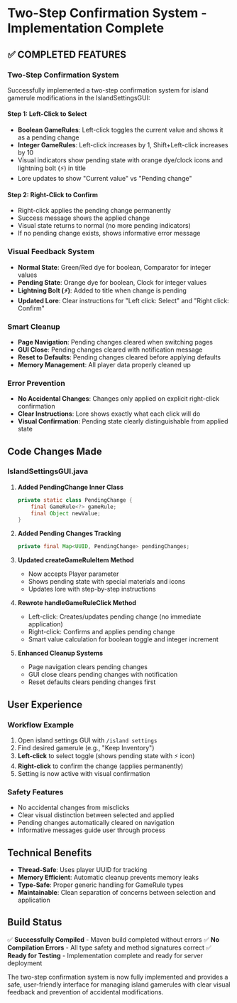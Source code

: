 # Two-Step Confirmation System - Implementation Complete

## ✅ COMPLETED FEATURES

### **Two-Step Confirmation System**
Successfully implemented a two-step confirmation system for island gamerule modifications in the IslandSettingsGUI:

#### **Step 1: Left-Click to Select**
- **Boolean GameRules**: Left-click toggles the current value and shows it as a pending change
- **Integer GameRules**: Left-click increases by 1, Shift+Left-click increases by 10
- Visual indicators show pending state with orange dye/clock icons and lightning bolt (⚡) in title
- Lore updates to show "Current value" vs "Pending change"

#### **Step 2: Right-Click to Confirm**
- Right-click applies the pending change permanently
- Success message shows the applied change
- Visual state returns to normal (no more pending indicators)
- If no pending change exists, shows informative error message

### **Visual Feedback System**
- **Normal State**: Green/Red dye for boolean, Comparator for integer values
- **Pending State**: Orange dye for boolean, Clock for integer values
- **Lightning Bolt (⚡)**: Added to title when change is pending
- **Updated Lore**: Clear instructions for "Left click: Select" and "Right click: Confirm"

### **Smart Cleanup**
- **Page Navigation**: Pending changes cleared when switching pages
- **GUI Close**: Pending changes cleared with notification message
- **Reset to Defaults**: Pending changes cleared before applying defaults
- **Memory Management**: All player data properly cleaned up

### **Error Prevention**
- **No Accidental Changes**: Changes only applied on explicit right-click confirmation
- **Clear Instructions**: Lore shows exactly what each click will do
- **Visual Confirmation**: Pending state clearly distinguishable from applied state

## **Code Changes Made**

### **IslandSettingsGUI.java**
1. **Added PendingChange Inner Class**
   ```java
   private static class PendingChange {
       final GameRule<?> gameRule;
       final Object newValue;
   }
   ```

2. **Added Pending Changes Tracking**
   ```java
   private final Map<UUID, PendingChange> pendingChanges;
   ```

3. **Updated createGameRuleItem Method**
   - Now accepts Player parameter
   - Shows pending state with special materials and icons
   - Updates lore with step-by-step instructions

4. **Rewrote handleGameRuleClick Method**
   - Left-click: Creates/updates pending change (no immediate application)
   - Right-click: Confirms and applies pending change
   - Smart value calculation for boolean toggle and integer increment

5. **Enhanced Cleanup Systems**
   - Page navigation clears pending changes
   - GUI close clears pending changes with notification
   - Reset defaults clears pending changes first

## **User Experience**

### **Workflow Example**
1. Open island settings GUI with `/island settings`
2. Find desired gamerule (e.g., "Keep Inventory")
3. **Left-click** to select toggle (shows pending state with ⚡ icon)
4. **Right-click** to confirm the change (applies permanently)
5. Setting is now active with visual confirmation

### **Safety Features**
- No accidental changes from misclicks
- Clear visual distinction between selected and applied
- Pending changes automatically cleared on navigation
- Informative messages guide user through process

## **Technical Benefits**
- **Thread-Safe**: Uses player UUID for tracking
- **Memory Efficient**: Automatic cleanup prevents memory leaks
- **Type-Safe**: Proper generic handling for GameRule types
- **Maintainable**: Clean separation of concerns between selection and application

## **Build Status**
✅ **Successfully Compiled** - Maven build completed without errors
✅ **No Compilation Errors** - All type safety and method signatures correct
✅ **Ready for Testing** - Implementation complete and ready for server deployment

The two-step confirmation system is now fully implemented and provides a safe, user-friendly interface for managing island gamerules with clear visual feedback and prevention of accidental modifications.
